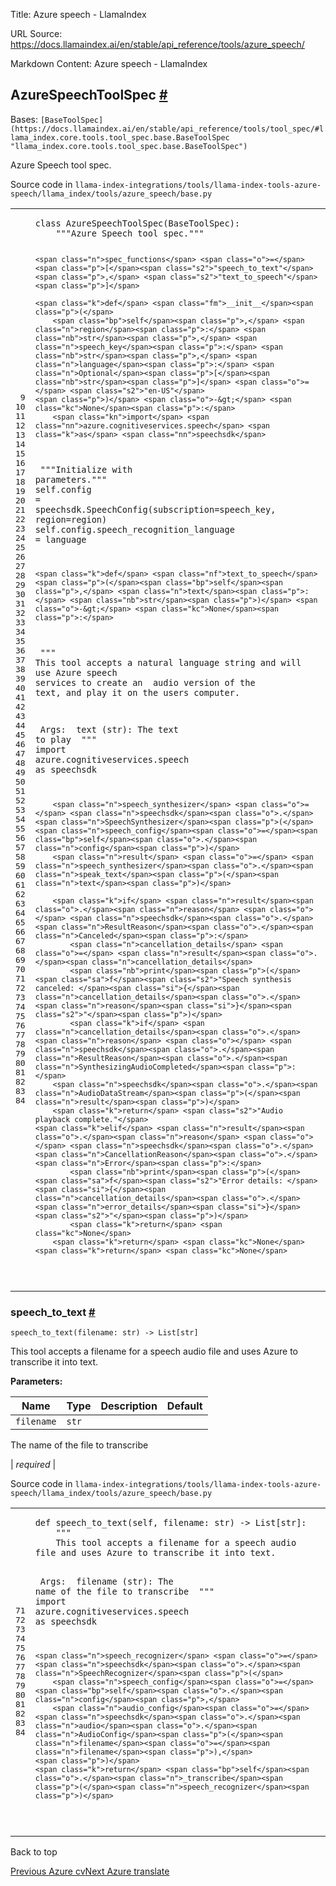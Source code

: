 Title: Azure speech - LlamaIndex

URL Source: https://docs.llamaindex.ai/en/stable/api_reference/tools/azure_speech/

Markdown Content:
Azure speech - LlamaIndex


AzureSpeechToolSpec [#](https://docs.llamaindex.ai/en/stable/api_reference/tools/azure_speech/#llama_index.tools.azure_speech.AzureSpeechToolSpec "Permanent link")
-------------------------------------------------------------------------------------------------------------------------------------------------------------------

Bases: `[BaseToolSpec](https://docs.llamaindex.ai/en/stable/api_reference/tools/tool_spec/#llama_index.core.tools.tool_spec.base.BaseToolSpec "llama_index.core.tools.tool_spec.base.BaseToolSpec")`

Azure Speech tool spec.

Source code in `llama-index-integrations/tools/llama-index-tools-azure-speech/llama_index/tools/azure_speech/base.py`

<table class="highlighttable"><tbody><tr><td class="linenos"><div class="linenodiv"><pre><span></span><span class="normal"> 9</span>
<span class="normal">10</span>
<span class="normal">11</span>
<span class="normal">12</span>
<span class="normal">13</span>
<span class="normal">14</span>
<span class="normal">15</span>
<span class="normal">16</span>
<span class="normal">17</span>
<span class="normal">18</span>
<span class="normal">19</span>
<span class="normal">20</span>
<span class="normal">21</span>
<span class="normal">22</span>
<span class="normal">23</span>
<span class="normal">24</span>
<span class="normal">25</span>
<span class="normal">26</span>
<span class="normal">27</span>
<span class="normal">28</span>
<span class="normal">29</span>
<span class="normal">30</span>
<span class="normal">31</span>
<span class="normal">32</span>
<span class="normal">33</span>
<span class="normal">34</span>
<span class="normal">35</span>
<span class="normal">36</span>
<span class="normal">37</span>
<span class="normal">38</span>
<span class="normal">39</span>
<span class="normal">40</span>
<span class="normal">41</span>
<span class="normal">42</span>
<span class="normal">43</span>
<span class="normal">44</span>
<span class="normal">45</span>
<span class="normal">46</span>
<span class="normal">47</span>
<span class="normal">48</span>
<span class="normal">49</span>
<span class="normal">50</span>
<span class="normal">51</span>
<span class="normal">52</span>
<span class="normal">53</span>
<span class="normal">54</span>
<span class="normal">55</span>
<span class="normal">56</span>
<span class="normal">57</span>
<span class="normal">58</span>
<span class="normal">59</span>
<span class="normal">60</span>
<span class="normal">61</span>
<span class="normal">62</span>
<span class="normal">63</span>
<span class="normal">64</span>
<span class="normal">65</span>
<span class="normal">66</span>
<span class="normal">67</span>
<span class="normal">68</span>
<span class="normal">69</span>
<span class="normal">70</span>
<span class="normal">71</span>
<span class="normal">72</span>
<span class="normal">73</span>
<span class="normal">74</span>
<span class="normal">75</span>
<span class="normal">76</span>
<span class="normal">77</span>
<span class="normal">78</span>
<span class="normal">79</span>
<span class="normal">80</span>
<span class="normal">81</span>
<span class="normal">82</span>
<span class="normal">83</span>
<span class="normal">84</span></pre></div></td><td class="code"><div><pre><span></span><code><span class="k">class</span> <span class="nc">AzureSpeechToolSpec</span><span class="p">(</span><span class="n">BaseToolSpec</span><span class="p">):</span>
<span class="w">    </span><span class="sd">"""Azure Speech tool spec."""</span>

    <span class="n">spec_functions</span> <span class="o">=</span> <span class="p">[</span><span class="s2">"speech_to_text"</span><span class="p">,</span> <span class="s2">"text_to_speech"</span><span class="p">]</span>

    <span class="k">def</span> <span class="fm">__init__</span><span class="p">(</span>
        <span class="bp">self</span><span class="p">,</span> <span class="n">region</span><span class="p">:</span> <span class="nb">str</span><span class="p">,</span> <span class="n">speech_key</span><span class="p">:</span> <span class="nb">str</span><span class="p">,</span> <span class="n">language</span><span class="p">:</span> <span class="n">Optional</span><span class="p">[</span><span class="nb">str</span><span class="p">]</span> <span class="o">=</span> <span class="s2">"en-US"</span>
    <span class="p">)</span> <span class="o">-&gt;</span> <span class="kc">None</span><span class="p">:</span>
        <span class="kn">import</span> <span class="nn">azure.cognitiveservices.speech</span> <span class="k">as</span> <span class="nn">speechsdk</span>

<span class="w">        </span><span class="sd">"""Initialize with parameters."""</span>
        <span class="bp">self</span><span class="o">.</span><span class="n">config</span> <span class="o">=</span> <span class="n">speechsdk</span><span class="o">.</span><span class="n">SpeechConfig</span><span class="p">(</span><span class="n">subscription</span><span class="o">=</span><span class="n">speech_key</span><span class="p">,</span> <span class="n">region</span><span class="o">=</span><span class="n">region</span><span class="p">)</span>
        <span class="bp">self</span><span class="o">.</span><span class="n">config</span><span class="o">.</span><span class="n">speech_recognition_language</span> <span class="o">=</span> <span class="n">language</span>

    <span class="k">def</span> <span class="nf">text_to_speech</span><span class="p">(</span><span class="bp">self</span><span class="p">,</span> <span class="n">text</span><span class="p">:</span> <span class="nb">str</span><span class="p">)</span> <span class="o">-&gt;</span> <span class="kc">None</span><span class="p">:</span>
<span class="w">        </span><span class="sd">"""</span>
<span class="sd">        This tool accepts a natural language string and will use Azure speech services to create an</span>
<span class="sd">        audio version of the text, and play it on the users computer.</span>

<span class="sd">        Args:</span>
<span class="sd">            text (str): The text to play</span>
<span class="sd">        """</span>
        <span class="kn">import</span> <span class="nn">azure.cognitiveservices.speech</span> <span class="k">as</span> <span class="nn">speechsdk</span>

        <span class="n">speech_synthesizer</span> <span class="o">=</span> <span class="n">speechsdk</span><span class="o">.</span><span class="n">SpeechSynthesizer</span><span class="p">(</span><span class="n">speech_config</span><span class="o">=</span><span class="bp">self</span><span class="o">.</span><span class="n">config</span><span class="p">)</span>
        <span class="n">result</span> <span class="o">=</span> <span class="n">speech_synthesizer</span><span class="o">.</span><span class="n">speak_text</span><span class="p">(</span><span class="n">text</span><span class="p">)</span>

        <span class="k">if</span> <span class="n">result</span><span class="o">.</span><span class="n">reason</span> <span class="o"></span> <span class="n">speechsdk</span><span class="o">.</span><span class="n">ResultReason</span><span class="o">.</span><span class="n">Canceled</span><span class="p">:</span>
            <span class="n">cancellation_details</span> <span class="o">=</span> <span class="n">result</span><span class="o">.</span><span class="n">cancellation_details</span>
            <span class="nb">print</span><span class="p">(</span><span class="sa">f</span><span class="s2">"Speech synthesis canceled: </span><span class="si">{</span><span class="n">cancellation_details</span><span class="o">.</span><span class="n">reason</span><span class="si">}</span><span class="s2">"</span><span class="p">)</span>
            <span class="k">if</span> <span class="n">cancellation_details</span><span class="o">.</span><span class="n">reason</span> <span class="o"></span> <span class="n">speechsdk</span><span class="o">.</span><span class="n">ResultReason</span><span class="o">.</span><span class="n">SynthesizingAudioCompleted</span><span class="p">:</span>
        <span class="n">speechsdk</span><span class="o">.</span><span class="n">AudioDataStream</span><span class="p">(</span><span class="n">result</span><span class="p">)</span>
        <span class="k">return</span> <span class="s2">"Audio playback complete."</span>
    <span class="k">elif</span> <span class="n">result</span><span class="o">.</span><span class="n">reason</span> <span class="o"></span> <span class="n">speechsdk</span><span class="o">.</span><span class="n">CancellationReason</span><span class="o">.</span><span class="n">Error</span><span class="p">:</span>
            <span class="nb">print</span><span class="p">(</span><span class="sa">f</span><span class="s2">"Error details: </span><span class="si">{</span><span class="n">cancellation_details</span><span class="o">.</span><span class="n">error_details</span><span class="si">}</span><span class="s2">"</span><span class="p">)</span>
            <span class="k">return</span> <span class="kc">None</span>
        <span class="k">return</span> <span class="kc">None</span>
    <span class="k">return</span> <span class="kc">None</span>
</code></pre></div></td></tr></tbody></table>

### speech\_to\_text [#](https://docs.llamaindex.ai/en/stable/api_reference/tools/azure_speech/#llama_index.tools.azure_speech.AzureSpeechToolSpec.speech_to_text "Permanent link")

```
speech_to_text(filename: str) -> List[str]
```

This tool accepts a filename for a speech audio file and uses Azure to transcribe it into text.

**Parameters:**

| Name | Type | Description | Default |
| --- | --- | --- | --- |
| `filename` | `str` | 
The name of the file to transcribe



 | _required_ |

Source code in `llama-index-integrations/tools/llama-index-tools-azure-speech/llama_index/tools/azure_speech/base.py`

<table class="highlighttable"><tbody><tr><td class="linenos"><div class="linenodiv"><pre><span></span><span class="normal">71</span>
<span class="normal">72</span>
<span class="normal">73</span>
<span class="normal">74</span>
<span class="normal">75</span>
<span class="normal">76</span>
<span class="normal">77</span>
<span class="normal">78</span>
<span class="normal">79</span>
<span class="normal">80</span>
<span class="normal">81</span>
<span class="normal">82</span>
<span class="normal">83</span>
<span class="normal">84</span></pre></div></td><td class="code"><div><pre><span></span><code><span class="k">def</span> <span class="nf">speech_to_text</span><span class="p">(</span><span class="bp">self</span><span class="p">,</span> <span class="n">filename</span><span class="p">:</span> <span class="nb">str</span><span class="p">)</span> <span class="o">-&gt;</span> <span class="n">List</span><span class="p">[</span><span class="nb">str</span><span class="p">]:</span>
<span class="w">    </span><span class="sd">"""</span>
<span class="sd">    This tool accepts a filename for a speech audio file and uses Azure to transcribe it into text.</span>

<span class="sd">    Args:</span>
<span class="sd">        filename (str): The name of the file to transcribe</span>
<span class="sd">    """</span>
    <span class="kn">import</span> <span class="nn">azure.cognitiveservices.speech</span> <span class="k">as</span> <span class="nn">speechsdk</span>

    <span class="n">speech_recognizer</span> <span class="o">=</span> <span class="n">speechsdk</span><span class="o">.</span><span class="n">SpeechRecognizer</span><span class="p">(</span>
        <span class="n">speech_config</span><span class="o">=</span><span class="bp">self</span><span class="o">.</span><span class="n">config</span><span class="p">,</span>
        <span class="n">audio_config</span><span class="o">=</span><span class="n">speechsdk</span><span class="o">.</span><span class="n">audio</span><span class="o">.</span><span class="n">AudioConfig</span><span class="p">(</span><span class="n">filename</span><span class="o">=</span><span class="n">filename</span><span class="p">),</span>
    <span class="p">)</span>
    <span class="k">return</span> <span class="bp">self</span><span class="o">.</span><span class="n">_transcribe</span><span class="p">(</span><span class="n">speech_recognizer</span><span class="p">)</span>
</code></pre></div></td></tr></tbody></table>

Back to top

[Previous Azure cv](https://docs.llamaindex.ai/en/stable/api_reference/tools/azure_cv/)[Next Azure translate](https://docs.llamaindex.ai/en/stable/api_reference/tools/azure_translate/)
